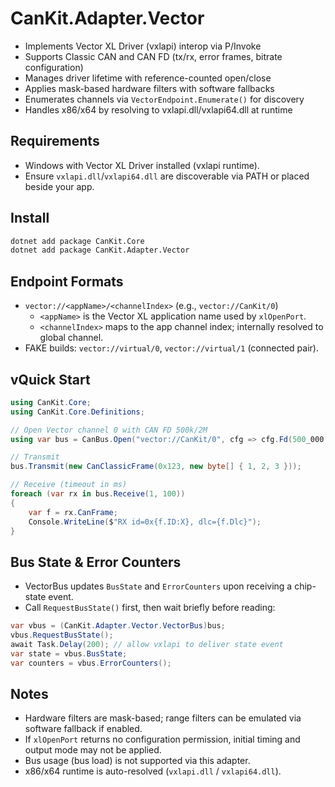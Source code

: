 # CanKit.Adapter.Vector

- Implements Vector XL Driver (vxlapi) interop via P/Invoke
- Supports Classic CAN and CAN FD (tx/rx, error frames, bitrate configuration)
- Manages driver lifetime with reference-counted open/close
- Applies mask-based hardware filters with software fallbacks
- Enumerates channels via `VectorEndpoint.Enumerate()` for discovery
- Handles x86/x64 by resolving to vxlapi.dll/vxlapi64.dll at runtime

## Requirements

- Windows with Vector XL Driver installed (vxlapi runtime).
- Ensure `vxlapi.dll`/`vxlapi64.dll` are discoverable via PATH or placed beside your app.

## Install

```bash
dotnet add package CanKit.Core
dotnet add package CanKit.Adapter.Vector
```

## Endpoint Formats

- `vector://<appName>/<channelIndex>` (e.g., `vector://CanKit/0`)
  - `<appName>` is the Vector XL application name used by `xlOpenPort`.
  - `<channelIndex>` maps to the app channel index; internally resolved to global channel.
- FAKE builds: `vector://virtual/0`, `vector://virtual/1` (connected pair).

## vQuick Start

```csharp
using CanKit.Core;
using CanKit.Core.Definitions;

// Open Vector channel 0 with CAN FD 500k/2M
using var bus = CanBus.Open("vector://CanKit/0", cfg => cfg.Fd(500_000, 2_000_000));

// Transmit
bus.Transmit(new CanClassicFrame(0x123, new byte[] { 1, 2, 3 }));

// Receive (timeout in ms)
foreach (var rx in bus.Receive(1, 100))
{
    var f = rx.CanFrame;
    Console.WriteLine($"RX id=0x{f.ID:X}, dlc={f.Dlc}");
}
```

## Bus State & Error Counters

- VectorBus updates `BusState` and `ErrorCounters` upon receiving a chip-state event.
- Call `RequestBusState()` first, then wait briefly before reading:

```csharp
var vbus = (CanKit.Adapter.Vector.VectorBus)bus;
vbus.RequestBusState();
await Task.Delay(200); // allow vxlapi to deliver state event
var state = vbus.BusState;
var counters = vbus.ErrorCounters();
```

## Notes

- Hardware filters are mask-based; range filters can be emulated via software fallback if enabled.
- If `xlOpenPort` returns no configuration permission, initial timing and output mode may not be applied.
- Bus usage (bus load) is not supported via this adapter.
- x86/x64 runtime is auto-resolved (`vxlapi.dll` / `vxlapi64.dll`).
